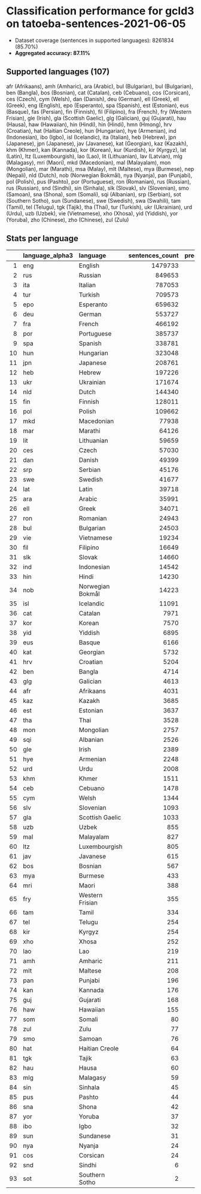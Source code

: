 # Classification performance for gcld3 on tatoeba-sentences-2021-06-05

- Dataset coverage (sentences in supported languages): 8261834 (85.70%)
- **Aggregated accuracy: 87.11%**

<h2 id="supported-languages">Supported languages (107)</h2>

afr (Afrikaans), amh (Amharic), ara (Arabic), bul (Bulgarian), bul (Bulgarian), ben (Bangla), bos (Bosnian), cat (Catalan), ceb (Cebuano), cos (Corsican), ces (Czech), cym (Welsh), dan (Danish), deu (German), ell (Greek), ell (Greek), eng (English), epo (Esperanto), spa (Spanish), est (Estonian), eus (Basque), fas (Persian), fin (Finnish), fil (Filipino), fra (French), fry (Western Frisian), gle (Irish), gla (Scottish Gaelic), glg (Galician), guj (Gujarati), hau (Hausa), haw (Hawaiian), hin (Hindi), hin (Hindi), hmn (Hmong), hrv (Croatian), hat (Haitian Creole), hun (Hungarian), hye (Armenian), ind (Indonesian), ibo (Igbo), isl (Icelandic), ita (Italian), heb (Hebrew), jpn (Japanese), jpn (Japanese), jav (Javanese), kat (Georgian), kaz (Kazakh), khm (Khmer), kan (Kannada), kor (Korean), kur (Kurdish), kir (Kyrgyz), lat (Latin), ltz (Luxembourgish), lao (Lao), lit (Lithuanian), lav (Latvian), mlg (Malagasy), mri (Maori), mkd (Macedonian), mal (Malayalam), mon (Mongolian), mar (Marathi), msa (Malay), mlt (Maltese), mya (Burmese), nep (Nepali), nld (Dutch), nob (Norwegian Bokmål), nya (Nyanja), pan (Punjabi), pol (Polish), pus (Pashto), por (Portuguese), ron (Romanian), rus (Russian), rus (Russian), snd (Sindhi), sin (Sinhala), slk (Slovak), slv (Slovenian), smo (Samoan), sna (Shona), som (Somali), sqi (Albanian), srp (Serbian), sot (Southern Sotho), sun (Sundanese), swe (Swedish), swa (Swahili), tam (Tamil), tel (Telugu), tgk (Tajik), tha (Thai), tur (Turkish), ukr (Ukrainian), urd (Urdu), uzb (Uzbek), vie (Vietnamese), xho (Xhosa), yid (Yiddish), yor (Yoruba), zho (Chinese), zho (Chinese), zul (Zulu)

<h2 id="metrics-per-language">Stats per language</h2>

|    | language_alpha3   | language         |   sentences_count |   precision |   recall |    f1 |      tp |    fp |      tn |     fn |
|---:|:------------------|:-----------------|------------------:|------------:|---------:|------:|--------:|------:|--------:|-------:|
|  1 | eng               | English          |           1479733 |       0.995 |    0.851 | 0.915 | 1258584 |  6819 | 6775282 | 221149 |
|  2 | rus               | Russian          |            849653 |       0.974 |    0.858 | 0.902 |  729212 | 19236 | 7392945 | 120441 |
|  3 | ita               | Italian          |            787053 |       0.970 |    0.821 | 0.877 |  646316 | 20005 | 7454776 | 140737 |
|  4 | tur               | Turkish          |            709573 |       0.993 |    0.894 | 0.938 |  634612 |  4617 | 7547644 |  74961 |
|  5 | epo               | Esperanto        |            659632 |       0.963 |    0.922 | 0.925 |  608152 | 23690 | 7578512 |  51480 |
|  6 | deu               | German           |            553727 |       0.977 |    0.933 | 0.944 |  516822 | 12347 | 7695760 |  36905 |
|  7 | fra               | French           |            466192 |       0.973 |    0.860 | 0.902 |  400941 | 11073 | 7784569 |  65251 |
|  8 | por               | Portuguese       |            385737 |       0.910 |    0.885 | 0.859 |  341427 | 33858 | 7842239 |  44310 |
|  9 | spa               | Spanish          |            338781 |       0.908 |    0.782 | 0.806 |  264941 | 26864 | 7896189 |  73840 |
| 10 | hun               | Hungarian        |            323048 |       0.968 |    0.895 | 0.916 |  289189 |  9667 | 7929119 |  33859 |
| 11 | jpn               | Japanese         |            208761 |       0.978 |    0.999 | 0.977 |  208552 |  4759 | 8048314 |    209 |
| 12 | heb               | Hebrew           |            197226 |       0.998 |    0.991 | 0.993 |  195374 |   409 | 8064199 |   1852 |
| 13 | ukr               | Ukrainian        |            171674 |       0.800 |    0.889 | 0.762 |  152579 | 38095 | 8052065 |  19095 |
| 14 | nld               | Dutch            |            144340 |       0.876 |    0.854 | 0.814 |  123199 | 17516 | 8099978 |  21141 |
| 15 | fin               | Finnish          |            128011 |       0.941 |    0.902 | 0.895 |  115404 |  7235 | 8126588 |  12607 |
| 16 | pol               | Polish           |            109662 |       0.915 |    0.931 | 0.885 |  102084 |  9477 | 8142695 |   7578 |
| 17 | mkd               | Macedonian       |             77938 |       0.862 |    0.741 | 0.749 |   57730 |  9232 | 8174664 |  20208 |
| 18 | mar               | Marathi          |             64126 |       0.989 |    0.911 | 0.943 |   58406 |   654 | 8197054 |   5720 |
| 19 | lit               | Lithuanian       |             59659 |       0.841 |    0.883 | 0.797 |   52661 |  9950 | 8192225 |   6998 |
| 20 | ces               | Czech            |             57030 |       0.881 |    0.813 | 0.799 |   46341 |  6282 | 8198522 |  10689 |
| 21 | dan               | Danish           |             49399 |       0.652 |    0.746 | 0.587 |   36848 | 19626 | 8192809 |  12551 |
| 22 | srp               | Serbian          |             45176 |       0.317 |    0.449 | 0.265 |   20304 | 43763 | 8172895 |  24872 |
| 23 | swe               | Swedish          |             41677 |       0.786 |    0.861 | 0.739 |   35870 |  9753 | 8210404 |   5807 |
| 24 | lat               | Latin            |             39718 |       0.500 |    0.729 | 0.457 |   28963 | 28998 | 8193118 |  10755 |
| 25 | ara               | Arabic           |             35991 |       0.999 |    0.911 | 0.952 |   32774 |    32 | 8225811 |   3217 |
| 26 | ell               | Greek            |             34071 |       0.730 |    1.000 | 0.730 |   34062 | 12617 | 8215146 |      9 |
| 27 | ron               | Romanian         |             24943 |       0.592 |    0.808 | 0.553 |   20164 | 13920 | 8222971 |   4779 |
| 28 | bul               | Bulgarian        |             24503 |       0.318 |    0.844 | 0.309 |   20688 | 44456 | 8192875 |   3815 |
| 29 | vie               | Vietnamese       |             19234 |       0.883 |    0.981 | 0.876 |   18870 |  2495 | 8240105 |    364 |
| 30 | fil               | Filipino         |             16649 |       0.733 |    0.780 | 0.664 |   12994 |  4735 | 8240450 |   3655 |
| 31 | slk               | Slovak           |             14660 |       0.411 |    0.727 | 0.381 |   10664 | 15304 | 8231870 |   3996 |
| 32 | ind               | Indonesian       |             14542 |       0.642 |    0.640 | 0.544 |    9304 |  5180 | 8242112 |   5238 |
| 33 | hin               | Hindi            |             14230 |       0.508 |    0.880 | 0.491 |   12527 | 12125 | 8235479 |   1703 |
| 34 | nob               | Norwegian Bokmål |             14223 |       0.285 |    0.829 | 0.277 |   11791 | 29626 | 8217985 |   2432 |
| 35 | isl               | Icelandic        |             11091 |       0.523 |    0.945 | 0.515 |   10484 |  9560 | 8241183 |    607 |
| 36 | cat               | Catalan          |              7971 |       0.176 |    0.818 | 0.173 |    6520 | 30461 | 8223402 |   1451 |
| 37 | kor               | Korean           |              7570 |       0.915 |    0.996 | 0.913 |    7536 |   703 | 8253561 |     34 |
| 38 | yid               | Yiddish          |              6895 |       0.790 |    0.944 | 0.772 |    6512 |  1728 | 8253211 |    383 |
| 39 | eus               | Basque           |              6166 |       0.439 |    0.861 | 0.424 |    5306 |  6789 | 8248879 |    860 |
| 40 | kat               | Georgian         |              5732 |       1.000 |    0.998 | 0.999 |    5720 |     2 | 8256100 |     12 |
| 41 | hrv               | Croatian         |              5204 |       0.139 |    0.447 | 0.128 |    2324 | 14392 | 8242238 |   2880 |
| 42 | ben               | Bangla           |              4714 |       1.000 |    0.998 | 0.999 |    4704 |     0 | 8257120 |     10 |
| 43 | glg               | Galician         |              4613 |       0.064 |    0.774 | 0.063 |    3569 | 52237 | 8204984 |   1044 |
| 44 | afr               | Afrikaans        |              4031 |       0.145 |    0.865 | 0.143 |    3485 | 20607 | 8237196 |    546 |
| 45 | kaz               | Kazakh           |              3685 |       0.404 |    0.932 | 0.398 |    3434 |  5063 | 8253086 |    251 |
| 46 | est               | Estonian         |              3637 |       0.165 |    0.796 | 0.162 |    2894 | 14623 | 8243574 |    743 |
| 47 | tha               | Thai             |              3528 |       0.995 |    0.998 | 0.994 |    3522 |    18 | 8258288 |      6 |
| 48 | mon               | Mongolian        |              2757 |       0.415 |    0.955 | 0.411 |    2633 |  3712 | 8255365 |    124 |
| 49 | sqi               | Albanian         |              2526 |       0.288 |    0.865 | 0.282 |    2184 |  5395 | 8253913 |    342 |
| 50 | gle               | Irish            |              2389 |       0.175 |    0.911 | 0.174 |    2177 | 10238 | 8249207 |    212 |
| 51 | hye               | Armenian         |              2248 |       0.994 |    0.998 | 0.993 |    2243 |    13 | 8259573 |      5 |
| 52 | urd               | Urdu             |              2008 |       0.882 |    0.961 | 0.867 |    1930 |   258 | 8259568 |     78 |
| 53 | khm               | Khmer            |              1511 |       1.000 |    0.985 | 0.993 |    1489 |     0 | 8260323 |     22 |
| 54 | ceb               | Cebuano          |              1478 |       0.148 |    0.571 | 0.141 |     844 |  4846 | 8255510 |    634 |
| 55 | cym               | Welsh            |              1344 |       0.103 |    0.824 | 0.102 |    1108 |  9667 | 8250823 |    236 |
| 56 | slv               | Slovenian        |              1093 |       0.048 |    0.724 | 0.047 |     791 | 15714 | 8245027 |    302 |
| 57 | gla               | Scottish Gaelic  |              1033 |       0.090 |    0.867 | 0.089 |     896 |  9060 | 8251741 |    137 |
| 58 | uzb               | Uzbek            |               855 |       0.091 |    0.581 | 0.088 |     497 |  4957 | 8256022 |    358 |
| 59 | mal               | Malayalam        |               827 |       1.000 |    1.000 | 1.000 |     827 |     0 | 8261007 |      0 |
| 60 | ltz               | Luxembourgish    |               805 |       0.031 |    0.867 | 0.031 |     698 | 21519 | 8239510 |    107 |
| 61 | jav               | Javanese         |               615 |       0.030 |    0.361 | 0.029 |     222 |  7128 | 8254091 |    393 |
| 62 | bos               | Bosnian          |               567 |       0.012 |    0.388 | 0.011 |     220 | 18770 | 8242497 |    347 |
| 63 | mya               | Burmese          |               433 |       1.000 |    1.000 | 1.000 |     433 |     0 | 8261401 |      0 |
| 64 | mri               | Maori            |               388 |       0.040 |    0.711 | 0.040 |     276 |  6622 | 8254824 |    112 |
| 65 | fry               | Western Frisian  |               355 |       0.012 |    0.738 | 0.012 |     262 | 21054 | 8240425 |     93 |
| 66 | tam               | Tamil            |               334 |       1.000 |    1.000 | 1.000 |     334 |     0 | 8261500 |      0 |
| 67 | tel               | Telugu           |               254 |       1.000 |    1.000 | 1.000 |     254 |     0 | 8261580 |      0 |
| 68 | kir               | Kyrgyz           |               254 |       0.027 |    0.878 | 0.027 |     223 |  7974 | 8253606 |     31 |
| 69 | xho               | Xhosa            |               252 |       0.039 |    0.683 | 0.039 |     172 |  4230 | 8257352 |     80 |
| 70 | lao               | Lao              |               219 |       1.000 |    1.000 | 1.000 |     219 |     0 | 8261615 |      0 |
| 71 | amh               | Amharic          |               211 |       1.000 |    0.991 | 0.995 |     209 |     0 | 8261623 |      2 |
| 72 | mlt               | Maltese          |               208 |       0.013 |    0.817 | 0.013 |     170 | 12489 | 8249137 |     38 |
| 73 | pan               | Punjabi          |               196 |       1.000 |    0.995 | 0.997 |     195 |     0 | 8261638 |      1 |
| 74 | kan               | Kannada          |               176 |       1.000 |    1.000 | 1.000 |     176 |     0 | 8261658 |      0 |
| 75 | guj               | Gujarati         |               168 |       1.000 |    0.982 | 0.991 |     165 |     0 | 8261666 |      3 |
| 76 | haw               | Hawaiian         |               155 |       0.010 |    0.839 | 0.010 |     130 | 12567 | 8249112 |     25 |
| 77 | som               | Somali           |                80 |       0.019 |    0.912 | 0.019 |      73 |  3674 | 8258080 |      7 |
| 78 | zul               | Zulu             |                77 |       0.007 |    0.753 | 0.007 |      58 |  7839 | 8253918 |     19 |
| 79 | smo               | Samoan           |                76 |       0.008 |    0.763 | 0.008 |      58 |  7277 | 8254481 |     18 |
| 80 | hat               | Haitian Creole   |                64 |       0.004 |    0.797 | 0.004 |      51 | 13257 | 8248513 |     13 |
| 81 | tgk               | Tajik            |                63 |       0.008 |    0.889 | 0.008 |      56 |  7343 | 8254428 |      7 |
| 82 | hau               | Hausa            |                60 |       0.006 |    0.800 | 0.006 |      48 |  7835 | 8253939 |     12 |
| 83 | mlg               | Malagasy         |                59 |       0.003 |    0.831 | 0.003 |      49 | 14975 | 8246800 |     10 |
| 84 | sin               | Sinhala          |                45 |       1.000 |    1.000 | 1.000 |      45 |     0 | 8261789 |      0 |
| 85 | pus               | Pashto           |                44 |       0.098 |    0.864 | 0.097 |      38 |   350 | 8261440 |      6 |
| 86 | sna               | Shona            |                42 |       0.006 |    0.667 | 0.005 |      28 |  5062 | 8256730 |     14 |
| 87 | yor               | Yoruba           |                37 |       0.001 |    0.108 | 0.001 |       4 |  3799 | 8257998 |     33 |
| 88 | ibo               | Igbo             |                32 |       0.002 |    0.688 | 0.002 |      22 | 10813 | 8250989 |     10 |
| 89 | sun               | Sundanese        |                31 |       0.003 |    0.548 | 0.003 |      17 |  5505 | 8256298 |     14 |
| 90 | nya               | Nyanja           |                24 |       0.010 |    0.833 | 0.010 |      20 |  2072 | 8259738 |      4 |
| 91 | cos               | Corsican         |                24 |       0.000 |    0.583 | 0.000 |      14 | 35270 | 8226540 |     10 |
| 92 | snd               | Sindhi           |                 6 |       0.003 |    0.833 | 0.003 |       5 |  1440 | 8260388 |      1 |
| 93 | sot               | Southern Sotho   |                 2 |       0.001 |    1.000 | 0.001 |       2 |  3240 | 8258592 |      0 |